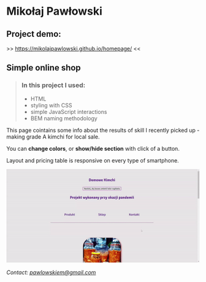 # Mikołaj Pawłowski



## Project demo:

\>>  https://mikolajpawlowski.github.io/homepage/  <<



## Simple online shop


>### **In this project I used:**
>
>- HTML
>- styling with CSS
>- simple JavaScript interactions 
>- BEM naming methodology


This page cointains some info about the results of skill I recently picked up - making grade A kimchi for local sale.

You can **change colors**, or **show/hide section** with click of a button.

Layout and pricing table is responsive on every type of smartphone.


![Gif Sample](https://github.com/MikolajPawlowski/homepage/blob/main/images/sample.gif?raw=true "Gif Sample")


<em>Contact: <pawlowskiem@gmail.com>
  </em>
